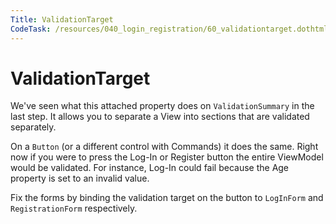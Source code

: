 ```yaml
---
Title: ValidationTarget
CodeTask: /resources/040_login_registration/60_validationtarget.dothtml.csx
---
```


# ValidationTarget

We've seen what this attached property does on `ValidationSummary` in the last step. It allows you to separate a View into sections that are validated separately.

On a `Button` (or a different control with Commands) it does the same. Right now if you were to press the Log-In or Register button the entire ViewModel would be validated. For instance, Log-In could fail because the Age property is set to an invalid value.

Fix the forms by binding the validation target on the button to `LogInForm` and `RegistrationForm` respectively.
